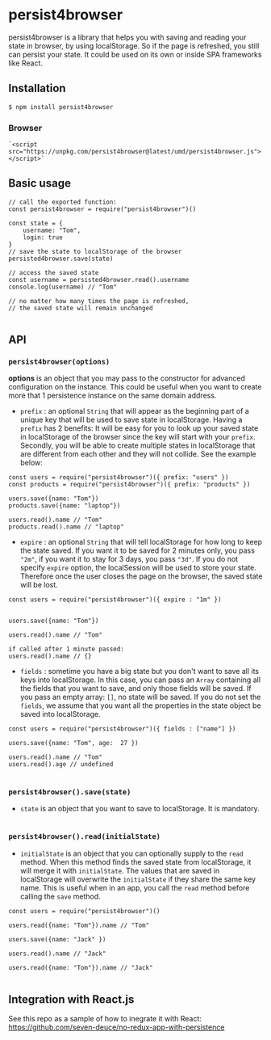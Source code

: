 # persist4browser

persist4browser is a library that helps you with saving and reading your state in browser, by using localStorage. So if the page is refreshed, you still can persist your state. It could be used on its own or inside SPA frameworks like React.

## Installation

```sh
$ npm install persist4browser
``` 

### Browser
``` 
`<script src="https://unpkg.com/persist4browser@latest/umd/persist4browser.js"></script>`
``` 

## Basic usage 
```
// call the exported function:
const persist4browser = require("persist4browser")()

const state = {
	username: "Tom",
	login: true
}
// save the state to localStorage of the browser
persisted4browser.save(state)

// access the saved state
const username = persisted4browser.read().username
console.log(username) // "Tom"

// no matter how many times the page is refreshed,
// the saved state will remain unchanged


```

## API

### ```persist4browser(options)```

**options** is an object that you may pass to the constructor for advanced configuration on the instance. This could be useful when you want to create more that 1 persistence instance on the same domain address.

* `prefix` : an optional `String` that will appear as the beginning part of a unique key that will be used to save state in localStorage. Having a `prefix` has 2 benefits: It will be easy for you to look up your saved state in localStorage of the browser since the key will start with your `prefix`. Secondly, you will be able to create multiple states in localStorage that are different from each other and they will not collide. See the example below:

```
const users = require("persist4browser")({ prefix: "users" })
const products = require("persist4browser")({ prefix: "products" })

users.save({name: "Tom"})
products.save({name: "laptop"})

users.read().name // "Tom"
products.read().name // "laptop"

```

* `expire` : an optional `String` that will tell localStorage for how long to keep the state saved. If you want it to be saved for 2 minutes only, you pass `"2m"`, if you want it to stay for 3 days, you pass `"3d"`. 
If you do not specify `expire` option, the localSession will be used to store your state. Therefore once the user closes the page on the browser, the saved state will be lost.

```
const users = require("persist4browser")({ expire : "1m" })


users.save({name: "Tom"})

users.read().name // "Tom"

if called after 1 minute passed:
users.read().name // {}

```

* `fields` : sometime you have a big state but you don't want to save all its keys into localStorage. In this case, you can pass an `Array` containing all the fields that you want to save, and only those fields will be saved.
If you pass an empty array: `[]`, no state will be saved.
If you do not set the `fields`, we assume that you want all the properties in the state object be saved into localStorage.

```
const users = require("persist4browser")({ fields : ["name"] })

users.save({name: "Tom", age:  27 })

users.read().name // "Tom"
users.read().age // undefined

```


#
### ```persist4browser().save(state)```

* `state` is an object that you want to save to localStorage. It is mandatory.


#
### ```persist4browser().read(initialState)```

* `initialState` is an object that you can optionally supply to the `read` method. When this method finds the saved state from localStorage, it will merge it with `initialState`. The values that are saved in localStorage will overwrite the `initialState` if they share the same key name.
This is useful when in an app, you call the `read` method before calling the `save` method.

```
const users = require("persist4browser")()

users.read({name: "Tom"}).name // "Tom" 

users.save({name: "Jack" })

users.read().name // "Jack"

users.read({name: "Tom"}).name // "Jack"


```

## Integration with React.js
See this repo as a sample of how to inegrate it with React: https://github.com/seven-deuce/no-redux-app-with-persistence 
